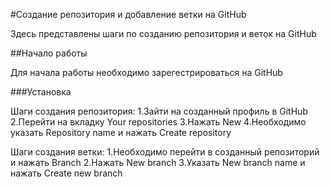 #Создание репозитория и добавление ветки на GitHub

Здесь представлены шаги по созданию репозитория и веток на GitHub

##Начало работы

Для начала работы необходимо зарегестрироваться на GitHub

###Установка

Шаги создания репозитория:
1.Зайти на созданный профиль в GitHub
2.Перейти на вкладку Your repositories
3.Нажать New
4.Необходимо указать Repository name и нажать Create repository

Шаги создания ветки:
1.Необходимо перейти в созданный репозиторий и нажать Branch
2.Нажать New branch
3.Указать New branch name и нажать Create new branch
